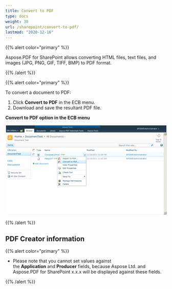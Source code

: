 ```yaml
---
title: Convert to PDF
type: docs
weight: 30
url: /sharepoint/convert-to-pdf/
lastmod: "2020-12-16"
---
```


{{% alert color="primary" %}} 

Aspose.PDF for SharePoint allows converting HTML files, text files, and images (JPG, PNG, GIF, TIFF, BMP) to PDF format.

{{% /alert %}} 

{{% alert color="primary" %}} 

To convert a document to PDF:

1. Click **Convert to PDF** in the ECB menu.
1. Download and save the resultant PDF file.

**Convert to PDF option in the ECB menu** 

![todo:image_alt_text](convert-to-pdf_1.jpg)

{{% /alert %}} 

## **PDF Creator information**

{{% alert color="primary" %}} 

- Please note that you cannot set values against the **Application** and **Producer** fields, because Aspose Ltd. and Aspose.PDF for SharePoint x.x.x will be displayed against these fields. 

{{% /alert %}} 
